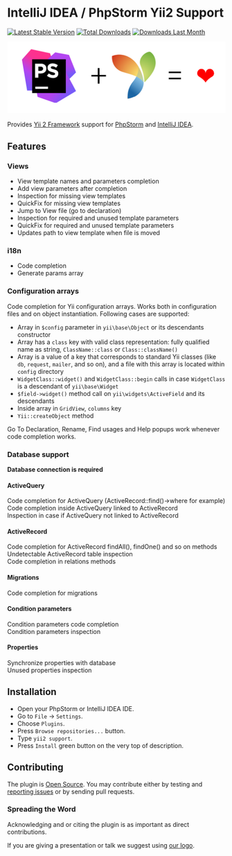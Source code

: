 IntelliJ IDEA / PhpStorm Yii2 Support
====================================

[![Latest Stable Version](http://phpstorm.espend.de/badge/9388/version)](https://plugins.jetbrains.com/plugin/9388)
[![Total Downloads](http://phpstorm.espend.de/badge/9388/downloads)](https://plugins.jetbrains.com/plugin/9388)
[![Downloads Last Month](http://phpstorm.espend.de/badge/9388/last-month)](https://plugins.jetbrains.com/plugin/9388)

<p align="center">
    <a href="https://plugins.jetbrains.com/idea/plugin/9388-yii2-support" target="_blank">
        <img src="img/logo.png?raw=true" width="518" alt="IntelliJ IDEA / PhpStorm Yii2 Support" />
    </a>
</p>


Provides [Yii 2 Framework](http://www.yiiframework.com/) support for [PhpStorm](https://www.jetbrains.com/phpstorm/)
and [IntelliJ IDEA](https://www.jetbrains.com/idea/).

Features
--------

### Views

- View template names and parameters completion
- Add view parameters after completion
- Inspection for missing view templates
- QuickFix for missing view templates
- Jump to View file (go to declaration)
- Inspection for required and unused template parameters
- QuickFix for required and unused template parameters
- Updates path to view template when file is moved

### i18n

- Code completion
- Generate params array

### Configuration arrays

Code completion for Yii configuration arrays. Works both in configuration files and on object instantiation.
Following cases are supported:

- Array in `$config` parameter in `yii\base\Object` or its descendants constructor
- Array has a `class` key with valid class representation: fully qualified name as string, `ClassName::class` or `Class::className()`
- Array is a value of a key that corresponds to standard Yii classes (like `db`, `request`, `mailer`, and so on), and
  a file with this array is located within `config` directory
- `WidgetClass::widget()` and `WidgetClass::begin` calls in case `WidgetClass` is a descendant of `yii\base\Widget`
- `$field->widget()` method call on `yii\widgets\ActiveField` and its descendants
- Inside array in `GridView`, `columns` key
- `Yii::createObject` method

Go To Declaration, Rename, Find usages and Help popups work whenever code completion works.

### Database support

**Database connection is required**

#### ActiveQuery
Code completion for ActiveQuery (ActiveRecord::find()->where for example)  
Code completion inside ActiveQuery linked to ActiveRecord  
Inspection in case if ActiveQuery not linked to ActiveRecord  
#### ActiveRecord
Code completion for ActiveRecord findAll(), findOne() and so on methods  
Undetectable ActiveRecord table inspection  
Code completion in relations methods  
#### Migrations
Code completion for migrations  
#### Condition parameters
Condition parameters code completion  
Condition parameters inspection  
#### Properties
Synchronize properties with database  
Unused properties inspection  

Installation
------------

- Open your PhpStorm or IntelliJ IDEA IDE.
- Go to `File` → `Settings`.
- Choose `Plugins`.
- Press `Browse repositories...` button.
- Type `yii2 support`.
- Press `Install` green button on the very top of description.

Contributing
------------

The plugin is [Open Source](LICENSE.md). You may contribute either by testing and [reporting issues](https://github.com/nvlad/yii2support/issues)
or by sending pull requests. 

### Spreading the Word

Acknowledging and or citing the plugin is as important as direct contributions.

If you are giving a presentation or talk we suggest using
[our logo](https://github.com/nvlad/yii2support/raw/master/img/logo.png?raw=true).


